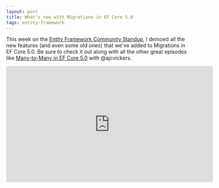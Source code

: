 ```yaml
---
layout: post
title: What's new with Migrations in EF Core 5.0
tags: entity-framework
---
```


This week on the [Entity Framework Community Standup](https://www.youtube.com/playlist?list=PL1rZQsJPBU2Ry_KbYPklhVu0JhP0kOFbj), I demoed all the new features (and even some old ones) that we've added to Migrations in EF Core 5.0. Be sure to check it out along with all the other great episodes like [Many-to-Many in EF Core 5.0](https://youtu.be/W1sxepfIMRM?t=287&list=PL1rZQsJPBU2Ry_KbYPklhVu0JhP0kOFbj) with @ajcvickers.

<iframe style="display: block; margin-left: auto; margin-right: auto" width="560" height="315" src="https://www.youtube-nocookie.com/embed/mSsGERmrhnE?start=283&list=PL1rZQsJPBU2Ry_KbYPklhVu0JhP0kOFbj" frameborder="0" allow="accelerometer; autoplay; clipboard-write; encrypted-media; gyroscope; picture-in-picture" allowfullscreen></iframe>
